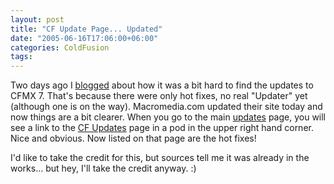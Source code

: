 ```yaml
---
layout: post
title: "CF Update Page... Updated"
date: "2005-06-16T17:06:00+06:00"
categories: ColdFusion 
tags: 
---
```


Two days ago I <a href="http://ray.camdenfamily.com/index.cfm?mode=entry&entry=7C9827C2-F04D-709E-CBE5BF25FC1B7BF4">blogged</a> about how it was a bit hard to find the updates to CFMX 7. That's because there were only hot fixes, no real "Updater" yet (although one is on the way). Macromedia.com updated their site today and now things are a bit clearer. When you go to the main <a href="http://www.macromedia.com/downloads/updates/">updates</a> page, you will see a link to the <a href="http://www.macromedia.com/support/coldfusion/downloads_updates.html">CF Updates</a> page in a pod in the upper right hand corner. Nice and obvious. Now listed on that page are the hot fixes!

I'd like to take the credit for this, but sources tell me it was already in the works... but hey, I'll take the credit anyway. :)